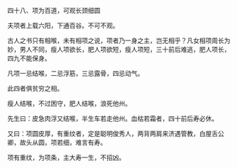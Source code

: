 四十八、项为百道，可观长颈细圆

夫项者上载六阳，下通百谷。不可不观。

古人之书只有相喉，未有相项之说，项者乃一身之主，岂无相乎？凡女相项周长为妙，男人不同，瘦人项欲长，肥人项欲短，瘦人项短，三十前后难逃，肥人项长，四九不能保身。

凡项一忌结喉，二忌浮筋，三忌露骨，四忌动气。

此四者俱贫穷之相。

瘦人结喉，不过困守，肥人结喉，浪死他州。

先生曰：皮急肉浮又结喉，半生车若走他州。血枯若霜者，四十前后寿必休。

又曰：项圆皮厚，有重纹者，定是聪明俊秀人，两背两肩来济遇管教，白屋舌公卿，故头从圆，项若细，难言有寿。

项有重纹，为项条，主大寿一生，不招凶。

